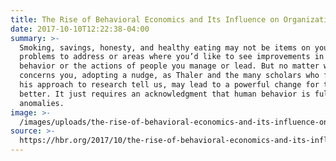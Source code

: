 ```yaml
---
title: The Rise of Behavioral Economics and Its Influence on Organizations
date: 2017-10-10T12:22:38-04:00
summary: >-
  Smoking, savings, honesty, and healthy eating may not be items on your list of
  problems to address or areas where you’d like to see improvements in your own
  behavior or the actions of people you manage or lead. But no matter what
  concerns you, adopting a nudge, as Thaler and the many scholars who followed
  his approach to research tell us, may lead to a powerful change for the
  better. It just requires an acknowledgment that human behavior is full of
  anomalies.
image: >-
  /images/uploads/the-rise-of-behavioral-economics-and-its-influence-on-organizations.jpg
source: >-
  https://hbr.org/2017/10/the-rise-of-behavioral-economics-and-its-influence-on-organizations
---
```



